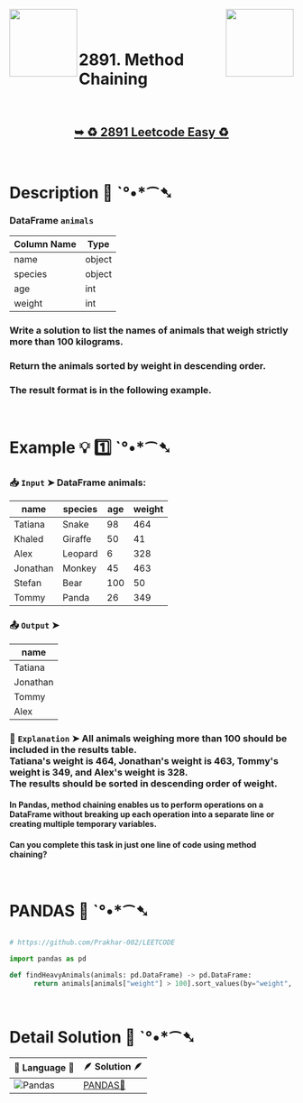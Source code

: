 
[<img align="left" src ="https://github.com/user-attachments/assets/c5e05cce-05ba-4f7d-8cea-67dc1112ab98" width = "120px" />](https://github.com/Prakhar-002/LEETCODE/tree/main/%F0%9F%93%9A%20Study%20%F0%9F%8E%A7%20Plan%20%F0%9F%91%A8%F0%9F%8F%BB%E2%80%8D%F0%9F%92%BB/%F0%9F%A7%AE%20Introduction%20to%20Pandas%20%F0%9F%90%BB%E2%80%8D%E2%9D%84%EF%B8%8F%20Learn%20Basic%20Pandas/%F0%9F%94%AC%20Examine%20Thoroughly%20%F0%9F%A7%AC/05%20Table%20Reshaping/Day%20%E2%9E%BA%2014%20%F0%9F%90%BB%E2%80%8D%E2%9D%84%EF%B8%8F%202890.%20Reshape%20Data%20Melt)
[<img align="right" src ="https://github.com/user-attachments/assets/6614aa7c-a424-4349-b963-2111d9e9aa0d" width = "120px" />](https://github.com/Prakhar-002/LEETCODE/tree/main/%F0%9F%93%9A%20Study%20%F0%9F%8E%A7%20Plan%20%F0%9F%91%A8%F0%9F%8F%BB%E2%80%8D%F0%9F%92%BB/%F0%9F%A7%AE%20Introduction%20to%20Pandas%20%F0%9F%90%BB%E2%80%8D%E2%9D%84%EF%B8%8F%20Learn%20Basic%20Pandas/%F0%9F%94%AC%20Examine%20Thoroughly%20%F0%9F%A7%AC/01%20Pandas%20Data%20Structures/Day%20%E2%9E%BA%2001%20%F0%9F%90%BB%E2%80%8D%E2%9D%84%EF%B8%8F%202877.%20Create%20a%20DataFrame%20from%20List)

</br>
</br>

# 2891. Method Chaining

</br>

<h2 align="center"> 

<a href="https://leetcode.com/problems/method-chaining/description/?envType=study-plan-v2&envId=introduction-to-pandas&lang=pythondata"><strong>➥ ♻️ 2891 Leetcode Easy ♻️ </strong></a>
</h2>

</br>

# Description 📜 ˋ°•*⁀➷

### DataFrame `animals`

| Column Name | Type   |
|-------------|--------|
| name        | object |
| species     | object |
| age         | int    |
| weight      | int    |

### Write a solution to list the names of animals that weigh strictly more than 100 kilograms.

### Return the animals sorted by weight in descending order.

### The result format is in the following example.

</br>

# Example 💡 1️⃣ ˋ°•*⁀➷

  ### 📥 `Input`  ➤ DataFrame animals:

| name     | species | age | weight |
| -------- | ------- | --- | ------ |
| Tatiana  | Snake   | 98  | 464    |
| Khaled   | Giraffe | 50  | 41     |
| Alex     | Leopard | 6   | 328    |
| Jonathan | Monkey  | 45  | 463    |
| Stefan   | Bear    | 100 | 50     |
| Tommy    | Panda   | 26  | 349    |

  ### 📤 `Output`  ➤ 

| name     |
| -------- |
| Tatiana  |
| Jonathan |
| Tommy    |
| Alex     |

  ### 🔦 `Explanation`  ➤ All animals weighing more than 100 should be included in the results table.</br> Tatiana's weight is 464, Jonathan's weight is 463, Tommy's weight is 349, and Alex's weight is 328.</br> The results should be sorted in descending order of weight.

#### In Pandas, method chaining enables us to perform operations on a DataFrame without breaking up each operation into a separate line or creating multiple temporary variables. 

#### Can you complete this task in just one line of code using method chaining?

</br>

# PANDAS 🐼 ˋ°•*⁀➷

```python

# https://github.com/Prakhar-002/LEETCODE

import pandas as pd

def findHeavyAnimals(animals: pd.DataFrame) -> pd.DataFrame:
      return animals[animals["weight"] > 100].sort_values(by="weight", ascending=False)[["name"]]

```

</br>

# Detail Solution 🧮 ˋ°•*⁀➷

| 📒 Language 📒  | 🪶 Solution 🪶 |
| ------------- | ------------- |
| ![Pandas](https://img.shields.io/badge/pandas-%23150458.svg?style=for-the-badge&logo=pandas&logoColor=white) | [PANDAS🐼]() |
